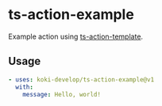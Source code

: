 # ts-action-example

Example action using [ts-action-template](https://github.com/koki-develop/ts-action-template).

## Usage

```yaml
- uses: koki-develop/ts-action-example@v1
  with:
    message: Hello, world!
```
